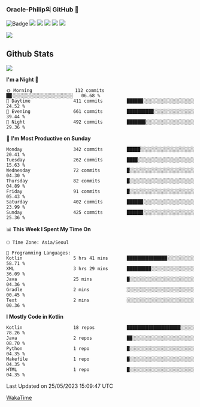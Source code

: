 ### Oracle-Philip의 GitHub 👋

![Badge](http://img.shields.io/badge/-Java-black?style=flat-square)
<img src="https://img.shields.io/badge/ -Kotlin-black?style=flat-square&logo=Kotlin&logoColor=#7F52FF"/></a>
<img src="https://img.shields.io/badge/ -Dart-black?style=flat-square&logo=Dart&logoColor=#0175C2"/></a>
<img src="https://img.shields.io/badge/ -Android-black?style=flat-square&logo=Android&logoColor=#3DDC84"/></a>
<img src="https://img.shields.io/badge/ -Flutter-black?style=flat-square&logo=Flutter&logoColor=#02569B"/></a>
<img src="https://img.shields.io/badge/ -Firebase-black?style=flat-square&logo=Firebase&logoColor=#FFCA28"/></a>

<img src="https://img.shields.io/badge/ -BLE-black?style=flat-square&logo=Bluetooth&logoColor=#0082FC"/></a>

<!--
<img src="https://img.shields.io/badge/ -STM32F103-black?style=flat-square&logo=STMicroelectronics&logoColor=#03234B"/></a>
<img src="https://img.shields.io/badge/ -Qt-black?style=flat-square&logo=Qt&logoColor=#41CD52"/></a>
-->

<!--
![Badge](http://img.shields.io/badge/-Java-black?style=flat-square)
![Badge](http://img.shields.io/badge/-Koltin-black?style=flat-square)
![Badge](http://img.shields.io/badge/-Dart-black?style=flat-square)
![Badge](http://img.shields.io/badge/-Android-black?style=flat-square)
![Badge](http://img.shields.io/badge/-Flutter-black?style=flat-square)
![Badge](http://img.shields.io/badge/-Firebase-black?style=flat-square)
-->

## Github Stats  
<div align="left"><img src="https://github-readme-stats.vercel.app/api?username=Oracle-Philip&show_icons=true&count_private=true&hide_border=true" align="center" /></div>


<!--START_SECTION:waka-->
**I'm a Night 🦉** 

```text
🌞 Morning                112 commits         ██░░░░░░░░░░░░░░░░░░░░░░░   06.68 % 
🌆 Daytime                411 commits         ██████░░░░░░░░░░░░░░░░░░░   24.52 % 
🌃 Evening                661 commits         ██████████░░░░░░░░░░░░░░░   39.44 % 
🌙 Night                  492 commits         ███████░░░░░░░░░░░░░░░░░░   29.36 % 
```
📅 **I'm Most Productive on Sunday** 

```text
Monday                   342 commits         █████░░░░░░░░░░░░░░░░░░░░   20.41 % 
Tuesday                  262 commits         ████░░░░░░░░░░░░░░░░░░░░░   15.63 % 
Wednesday                72 commits          █░░░░░░░░░░░░░░░░░░░░░░░░   04.30 % 
Thursday                 82 commits          █░░░░░░░░░░░░░░░░░░░░░░░░   04.89 % 
Friday                   91 commits          █░░░░░░░░░░░░░░░░░░░░░░░░   05.43 % 
Saturday                 402 commits         ██████░░░░░░░░░░░░░░░░░░░   23.99 % 
Sunday                   425 commits         ██████░░░░░░░░░░░░░░░░░░░   25.36 % 
```


📊 **This Week I Spent My Time On** 

```text
🕑︎ Time Zone: Asia/Seoul

💬 Programming Languages: 
Kotlin                   5 hrs 41 mins       ███████████████░░░░░░░░░░   58.71 % 
XML                      3 hrs 29 mins       █████████░░░░░░░░░░░░░░░░   36.09 % 
Java                     25 mins             █░░░░░░░░░░░░░░░░░░░░░░░░   04.36 % 
Gradle                   2 mins              ░░░░░░░░░░░░░░░░░░░░░░░░░   00.45 % 
Text                     2 mins              ░░░░░░░░░░░░░░░░░░░░░░░░░   00.36 % 
```

**I Mostly Code in Kotlin** 

```text
Kotlin                   18 repos            ████████████████████░░░░░   78.26 % 
Java                     2 repos             ██░░░░░░░░░░░░░░░░░░░░░░░   08.70 % 
Python                   1 repo              █░░░░░░░░░░░░░░░░░░░░░░░░   04.35 % 
Makefile                 1 repo              █░░░░░░░░░░░░░░░░░░░░░░░░   04.35 % 
HTML                     1 repo              █░░░░░░░░░░░░░░░░░░░░░░░░   04.35 % 
```




 Last Updated on 25/05/2023 15:09:47 UTC
<!--END_SECTION:waka-->


<!--
**Oracle-Philip/Oracle-Philip** is a ✨ _special_ ✨ repository because its `README.md` (this file) appears on your GitHub profile.

Here are some ideas to get you started:

- 🔭 I’m currently working on ...
- 🌱 I’m currently learning ...
- 👯 I’m looking to collaborate on ...
- 🤔 I’m looking for help with ...
- 💬 Ask me about ...
- 📫 How to reach me: ...
- 😄 Pronouns: ...
- ⚡ Fun fact: ...
-->


[WakaTime](https://wakatime.com/dashboard)
